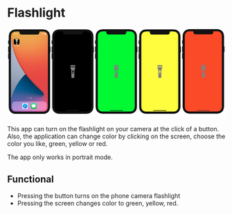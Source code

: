# Flashlight

![screenshot](/Screenschot/screenshot-flashlight.jpg)

This app can turn on the flashlight on your camera at the click of a button. Also, the application can change color by clicking on the screen, choose the color you like, green, yellow or red.

The app only works in portrait mode.

## Functional
- Pressing the button turns on the phone camera flashlight
- Pressing the screen changes color to green, yellow, red.

